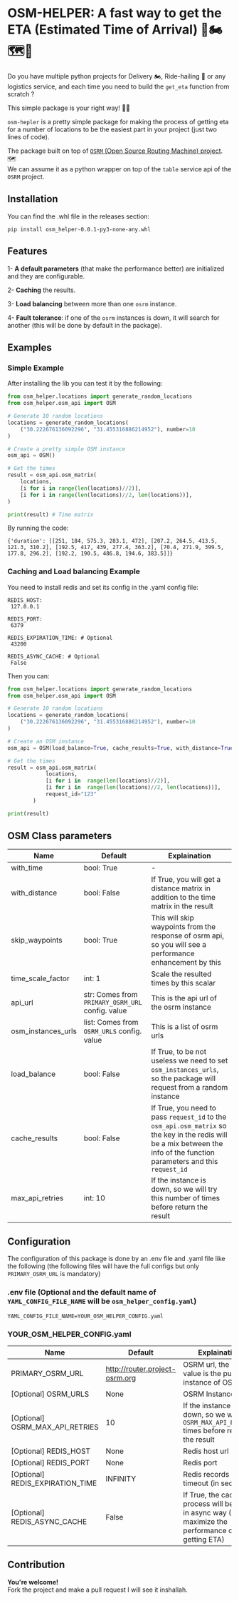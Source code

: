 # OSM-HELPER: A fast way to get the ETA (Estimated Time of Arrival)  :car::motorcycle::world_map::rocket:
Do you have multiple python projects for Delivery :motorcycle:, Ride-hailing :car: or any logistics service, and each time you need to build the `get_eta` function from scratch ?

This simple package is your right way! :rocket::rocket:

`osm-hepler` is a pretty simple package for making the process of getting eta for a number of locations to be the easiest part in your project (just two lines of code).

The package built on top of  [`OSRM` (Open Source Routing Machine) project](https://project-osrm.org/). :world_map:  
We can assume it as a python wrapper on top of the `table` service api of the `OSRM` project.  

## Installation  

You can find the .whl file in the releases section:

```
pip install osm_helper-0.0.1-py3-none-any.whl
```

## Features

1- **A default parameters** (that make the performance better) are initialized and they are configurable.

2- **Caching** the results.

3- **Load balancing** between more than one `osrm` instance.

4- **Fault tolerance**: if one of the `osrm` instances is down, it will search for another (this will be done by default in the package). 

## Examples
### Simple Example
After installing the lib you can test it by the following:  

```python
from osm_helper.locations import generate_random_locations
from osm_helper.osm_api import OSM

# Generate 10 random locations
locations = generate_random_locations(
    ("30.222676136092296", "31.455316886214952"), number=10
)

# Create a pretty simple OSM instance
osm_api = OSM()

# Get the times
result = osm_api.osm_matrix(
    locations,
    [i for i in range(len(locations)//2)],
    [i for i in range(len(locations)//2, len(locations))],
)

print(result) # Time matrix
```
By running the code:
```
{'duration': [[251, 184, 575.3, 283.1, 472], [207.2, 264.5, 413.5, 121.3, 310.2], [192.5, 417, 439, 277.4, 363.2], [70.4, 271.9, 399.5, 177.8, 296.2], [192.2, 190.5, 486.8, 194.6, 383.5]]}
```

 ### Caching and Load balancing Example

 You need to install redis and set its config in the .yaml config file:
 ```
REDIS_HOST:
  127.0.0.1

REDIS_PORT:
  6379

REDIS_EXPIRATION_TIME: # Optional
  43200 

REDIS_ASYNC_CACHE: # Optional
  False
```

Then you can:  


```python
from osm_helper.locations import generate_random_locations
from osm_helper.osm_api import OSM

# Generate 10 random locations
locations = generate_random_locations(
    ("30.222676136092296", "31.455316886214952"), number=10
)

# Create an OSM instance
osm_api = OSM(load_balance=True, cache_results=True, with_distance=True)

# Get the times
result = osm_api.osm_matrix(
			locations,
			[i for i in  range(len(locations)//2)],
			[i for i in  range(len(locations)//2, len(locations))],
			request_id="123"
		)

print(result)
```
 ## OSM Class parameters
 | Name | Default | Explaination |
 |------|---------|--------------|
 |with_time|bool: True|-|
 |with_distance|bool: False|If True, you will get a distance matrix in addition to the time matrix in the result|
 |skip_waypoints|bool: True|This will skip waypoints from the response of osrm api, so you will see a performance enhancement by this|
 |time_scale_factor|int: 1|Scale the resulted times by this scalar|
 |api_url|str: Comes from `PRIMARY_OSRM_URL` config. value|This is the api url of the osrm instance|
 |osm_instances_urls|list: Comes from `OSRM_URLS` config. value|This is a list of osrm urls|
 |load_balance|bool: False|If True, to be not useless we need to set `osm_instances_urls`, so the package will request from a random instance|
 |cache_results|bool: False|If True, you need to pass `request_id` to the `osm_api.osm_matrix` so the key in the redis will be a mix between the info of the function parameters and this `request_id`|
 |max_api_retries|int: 10|If the instance is down, so we will try this number of times before return the result|  
 
## Configuration

The configuration of this package is done by an .env file and .yaml file like the following (the following files will have the full configs but only `PRIMARY_OSRM_URL` is mandatory)

### .env file (Optional and the default name of `YAML_CONFIG_FILE_NAME` will be `osm_helper_config.yaml`)
```
YAML_CONFIG_FILE_NAME=YOUR_OSM_HELPER_CONFIG.yaml
```
### YOUR_OSM_HELPER_CONFIG.yaml
| Name                 | Default   | Explaination |
| -------------------- | ------- |-------  |
| PRIMARY_OSRM_URL     | http://router.project-osrm.org         | OSRM url, the default value is the public instance of OSRM.         |       
| [Optional] OSRM_URLS               |  None       | OSRM Instances         |
| [Optional] OSRM_MAX_API_RETRIES | 10 | If the instance is down, so we will try `OSRM_MAX_API_RETRIES` times before return the result |
| [Optional] REDIS_HOST                     | None        | Redis host url         |
| [Optional] REDIS_PORT                    | None        | Redis port        |
| [Optional] REDIS_EXPIRATION_TIME                    |  INFINITY       | Redis records timeout (in seconds)         |
| [Optional] REDIS_ASYNC_CACHE                   | False        | If True, the caching process will be done in async way (To maximize the performance of getting ETA)          |


## Contribution

**You're welcome!**  
Fork the project and make a pull request I will see it inshallah.
